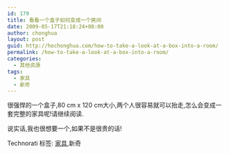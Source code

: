 ```yaml
---
id: 179
title: 看看一个盒子如何变成一个房间
date: 2009-05-17T21:18:24+08:00
author: chonghua
layout: post
guid: http://hechonghua.com/how-to-take-a-look-at-a-box-into-a-room/
permalink: /how-to-take-a-look-at-a-box-into-a-room/
categories:
  - 其他资源
tags:
  - 家具
  - 新奇
---
```

很强悍的一个盒子,80 cm x 120 cm大小,两个人很容易就可以抬走,怎么会变成一套完整的家具呢!请继续阅读.

<!--more-->

说实话,我也很想要一个,如果不是很贵的话!</p> 

<div style="padding-bottom: 0px; margin: 0px; padding-left: 0px; padding-right: 0px; display: inline; float: none; padding-top: 0px" id="scid:0767317B-992E-4b12-91E0-4F059A8CECA8:75978b7e-0e68-46c7-9ade-5982f3482a04" class="wlWriterEditableSmartContent">
  Technorati 标签: <a href="http://technorati.com/tags/%e5%ae%b6%e5%85%b7" rel="tag">家具</a>,新奇
</div>